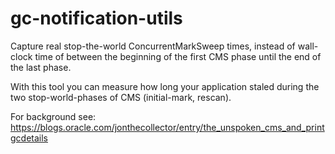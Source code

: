 # gc-notification-utils
Capture real stop-the-world ConcurrentMarkSweep times, instead of wall-clock time of between the beginning of the first CMS phase until the end of the last phase.

With this tool you can measure how long your application staled during the two stop-world-phases of CMS (initial-mark, rescan).

For background see: https://blogs.oracle.com/jonthecollector/entry/the_unspoken_cms_and_printgcdetails

